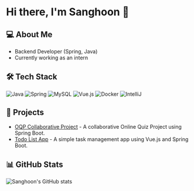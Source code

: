 # Hi there, I'm Sanghoon 👋

## 💻 About Me
- Backend Developer (Spring, Java)
- Currently working as an intern

## 🛠️ Tech Stack
![Java](https://img.shields.io/badge/Java-ED8B00?style=for-the-badge&logo=java&logoColor=white)
![Spring](https://img.shields.io/badge/Spring-6DB33F?style=for-the-badge&logo=spring&logoColor=white)
![MySQL](https://img.shields.io/badge/MySQL-4479A1?style=for-the-badge&logo=mysql&logoColor=white)
![Vue.js](https://img.shields.io/badge/Vue.js-4FC08D?style=for-the-badge&logo=vue.js&logoColor=white)
![Docker](https://img.shields.io/badge/Docker-2496ED?style=for-the-badge&logo=docker&logoColor=white)
![IntelliJ](https://img.shields.io/badge/IntelliJ-000000?style=for-the-badge&logo=intellij-idea&logoColor=white)

## 🚀 Projects
- [OQP Collaborative Project](https://github.com/sangHoonProject/OQP_backend) - A collaborative Online Quiz Project using Spring Boot.
- [Todo List App](https://github.com/yourusername/todo-app) - A simple task management app using Vue.js and Spring Boot.

## 📊 GitHub Stats
![Sanghoon's GitHub stats](https://github-readme-stats.vercel.app/api?username=PetOfLSE&show_icons=true&theme=radical)

